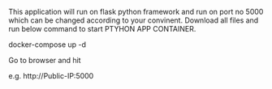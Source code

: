 This application will run on flask python framework and run on port no 5000 which can be changed according to your convinent. Download all files and run below command to start PTYHON APP CONTAINER.

docker-compose up -d

Go to browser and hit 

e.g.  http://Public-IP:5000

